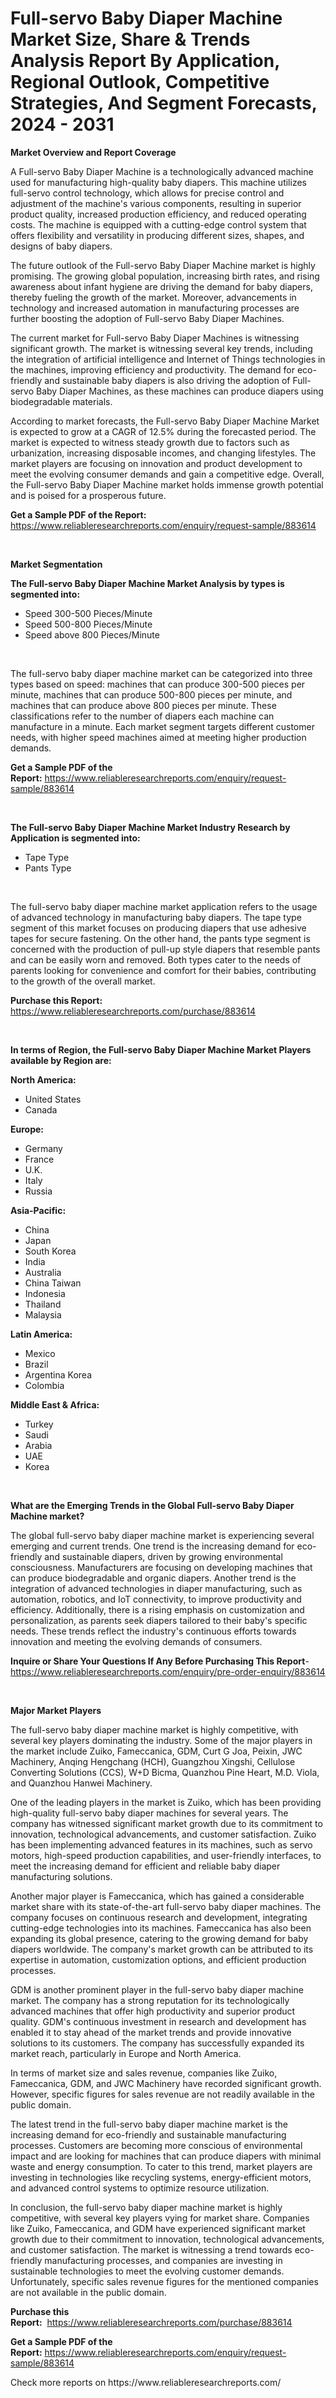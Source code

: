 <p><h1>Full-servo Baby Diaper Machine Market Size, Share & Trends Analysis Report By Application, Regional Outlook, Competitive Strategies, And Segment Forecasts, 2024 - 2031</h1></p><p><strong>Market Overview and Report Coverage</strong></p>
<p><p>A Full-servo Baby Diaper Machine is a technologically advanced machine used for manufacturing high-quality baby diapers. This machine utilizes full-servo control technology, which allows for precise control and adjustment of the machine's various components, resulting in superior product quality, increased production efficiency, and reduced operating costs. The machine is equipped with a cutting-edge control system that offers flexibility and versatility in producing different sizes, shapes, and designs of baby diapers.</p><p>The future outlook of the Full-servo Baby Diaper Machine market is highly promising. The growing global population, increasing birth rates, and rising awareness about infant hygiene are driving the demand for baby diapers, thereby fueling the growth of the market. Moreover, advancements in technology and increased automation in manufacturing processes are further boosting the adoption of Full-servo Baby Diaper Machines.</p><p>The current market for Full-servo Baby Diaper Machines is witnessing significant growth. The market is witnessing several key trends, including the integration of artificial intelligence and Internet of Things technologies in the machines, improving efficiency and productivity. The demand for eco-friendly and sustainable baby diapers is also driving the adoption of Full-servo Baby Diaper Machines, as these machines can produce diapers using biodegradable materials.</p><p>According to market forecasts, the Full-servo Baby Diaper Machine Market is expected to grow at a CAGR of 12.5% during the forecasted period. The market is expected to witness steady growth due to factors such as urbanization, increasing disposable incomes, and changing lifestyles. The market players are focusing on innovation and product development to meet the evolving consumer demands and gain a competitive edge. Overall, the Full-servo Baby Diaper Machine market holds immense growth potential and is poised for a prosperous future.</p></p>
<p><strong>Get a Sample PDF of the Report:</strong> <a href="https://www.reliableresearchreports.com/enquiry/request-sample/883614">https://www.reliableresearchreports.com/enquiry/request-sample/883614</a></p>
<p>&nbsp;</p>
<p><strong>Market Segmentation</strong></p>
<p><strong>The Full-servo Baby Diaper Machine Market Analysis by types is segmented into:</strong></p>
<p><ul><li>Speed 300-500 Pieces/Minute</li><li>Speed 500-800 Pieces/Minute</li><li>Speed above 800 Pieces/Minute</li></ul></p>
<p>&nbsp;</p>
<p><p>The full-servo baby diaper machine market can be categorized into three types based on speed: machines that can produce 300-500 pieces per minute, machines that can produce 500-800 pieces per minute, and machines that can produce above 800 pieces per minute. These classifications refer to the number of diapers each machine can manufacture in a minute. Each market segment targets different customer needs, with higher speed machines aimed at meeting higher production demands.</p></p>
<p><strong>Get a Sample PDF of the Report:</strong>&nbsp;<a href="https://www.reliableresearchreports.com/enquiry/request-sample/883614">https://www.reliableresearchreports.com/enquiry/request-sample/883614</a></p>
<p>&nbsp;</p>
<p><strong>The Full-servo Baby Diaper Machine Market Industry Research by Application is segmented into:</strong></p>
<p><ul><li>Tape Type</li><li>Pants Type</li></ul></p>
<p>&nbsp;</p>
<p><p>The full-servo baby diaper machine market application refers to the usage of advanced technology in manufacturing baby diapers. The tape type segment of this market focuses on producing diapers that use adhesive tapes for secure fastening. On the other hand, the pants type segment is concerned with the production of pull-up style diapers that resemble pants and can be easily worn and removed. Both types cater to the needs of parents looking for convenience and comfort for their babies, contributing to the growth of the overall market.</p></p>
<p><strong>Purchase this Report:</strong>&nbsp; <a href="https://www.reliableresearchreports.com/purchase/883614">https://www.reliableresearchreports.com/purchase/883614</a></p>
<p>&nbsp;</p>
<p><strong>In terms of Region, the Full-servo Baby Diaper Machine Market Players available by Region are:</strong></p>
<p>
    <p> <strong> North America: </strong>
        <ul>
            <li>United States</li>
            <li>Canada</li>
        </ul>
        </p> 
    <p> <strong> Europe: </strong>
        <ul>
            <li>Germany</li>
            <li>France</li>
            <li>U.K.</li>
            <li>Italy</li>
            <li>Russia</li>
        </ul>
        </p> 
    <p> <strong> Asia-Pacific: </strong>
        <ul>
            <li>China</li>
            <li>Japan</li>
            <li>South Korea</li>
            <li>India</li>
            <li>Australia</li>
            <li>China Taiwan</li>
            <li>Indonesia</li>
            <li>Thailand</li>
            <li>Malaysia</li>
        </ul>
        </p> 
    <p> <strong> Latin America: </strong>
        <ul>
            <li>Mexico</li>
            <li>Brazil</li>
            <li>Argentina Korea</li>
            <li>Colombia</li>
        </ul>
        </p> 
    <p> <strong> Middle East & Africa: </strong>
        <ul>
            <li>Turkey</li>
            <li>Saudi</li>
            <li>Arabia</li>
            <li>UAE</li>
            <li>Korea</li>
        </ul>
    </p>
    </p>
<p>&nbsp;</p>
<p><strong>What are the Emerging Trends in the Global Full-servo Baby Diaper Machine market?</strong></p>
<p><p>The global full-servo baby diaper machine market is experiencing several emerging and current trends. One trend is the increasing demand for eco-friendly and sustainable diapers, driven by growing environmental consciousness. Manufacturers are focusing on developing machines that can produce biodegradable and organic diapers. Another trend is the integration of advanced technologies in diaper manufacturing, such as automation, robotics, and IoT connectivity, to improve productivity and efficiency. Additionally, there is a rising emphasis on customization and personalization, as parents seek diapers tailored to their baby's specific needs. These trends reflect the industry's continuous efforts towards innovation and meeting the evolving demands of consumers.</p></p>
<p><strong>Inquire or Share Your Questions If Any Before Purchasing This Report</strong>- <a href="https://www.reliableresearchreports.com/enquiry/pre-order-enquiry/883614">https://www.reliableresearchreports.com/enquiry/pre-order-enquiry/883614</a></p>
<p>&nbsp;</p>
<p><strong>Major Market Players</strong></p>
<p><p>The full-servo baby diaper machine market is highly competitive, with several key players dominating the industry. Some of the major players in the market include Zuiko, Fameccanica, GDM, Curt G Joa, Peixin, JWC Machinery, Anqing Hengchang (HCH), Guangzhou Xingshi, Cellulose Converting Solutions (CCS), W+D Bicma, Quanzhou Pine Heart, M.D. Viola, and Quanzhou Hanwei Machinery.</p><p>One of the leading players in the market is Zuiko, which has been providing high-quality full-servo baby diaper machines for several years. The company has witnessed significant market growth due to its commitment to innovation, technological advancements, and customer satisfaction. Zuiko has been implementing advanced features in its machines, such as servo motors, high-speed production capabilities, and user-friendly interfaces, to meet the increasing demand for efficient and reliable baby diaper manufacturing solutions.</p><p>Another major player is Fameccanica, which has gained a considerable market share with its state-of-the-art full-servo baby diaper machines. The company focuses on continuous research and development, integrating cutting-edge technologies into its machines. Fameccanica has also been expanding its global presence, catering to the growing demand for baby diapers worldwide. The company's market growth can be attributed to its expertise in automation, customization options, and efficient production processes.</p><p>GDM is another prominent player in the full-servo baby diaper machine market. The company has a strong reputation for its technologically advanced machines that offer high productivity and superior product quality. GDM's continuous investment in research and development has enabled it to stay ahead of the market trends and provide innovative solutions to its customers. The company has successfully expanded its market reach, particularly in Europe and North America.</p><p>In terms of market size and sales revenue, companies like Zuiko, Fameccanica, GDM, and JWC Machinery have recorded significant growth. However, specific figures for sales revenue are not readily available in the public domain.</p><p>The latest trend in the full-servo baby diaper machine market is the increasing demand for eco-friendly and sustainable manufacturing processes. Customers are becoming more conscious of environmental impact and are looking for machines that can produce diapers with minimal waste and energy consumption. To cater to this trend, market players are investing in technologies like recycling systems, energy-efficient motors, and advanced control systems to optimize resource utilization.</p><p>In conclusion, the full-servo baby diaper machine market is highly competitive, with several key players vying for market share. Companies like Zuiko, Fameccanica, and GDM have experienced significant market growth due to their commitment to innovation, technological advancements, and customer satisfaction. The market is witnessing a trend towards eco-friendly manufacturing processes, and companies are investing in sustainable technologies to meet the evolving customer demands. Unfortunately, specific sales revenue figures for the mentioned companies are not available in the public domain.</p></p>
<p><strong>Purchase this Report:</strong>&nbsp;&nbsp;<a href="https://www.reliableresearchreports.com/purchase/883614">https://www.reliableresearchreports.com/purchase/883614</a></p>
<p></p>
<p><strong>Get a Sample PDF of the Report:</strong>&nbsp;<a href="https://www.reliableresearchreports.com/enquiry/request-sample/883614">https://www.reliableresearchreports.com/enquiry/request-sample/883614</a></p>
<p>Check more reports on https://www.reliableresearchreports.com/</p>